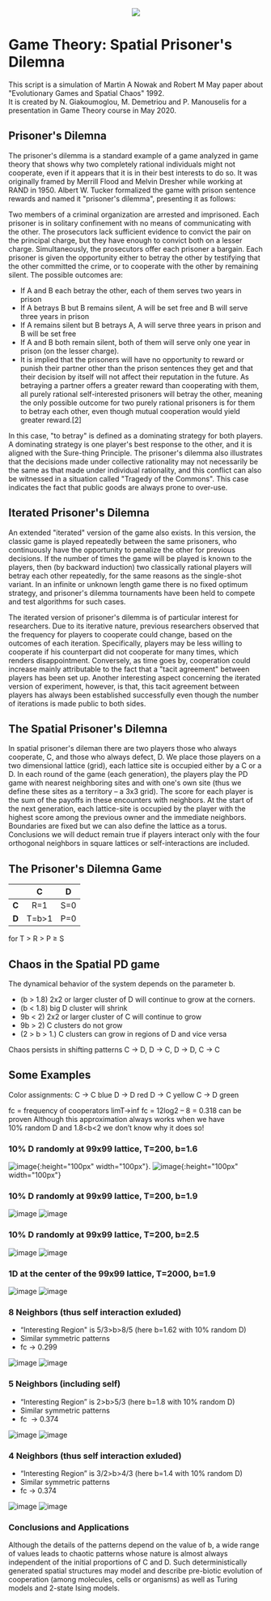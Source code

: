 <p align="center">
  <img src=https://c.tenor.com/i4cgk6ejhBMAAAAC/chess.gif>
</p>


# Game Theory: Spatial Prisoner's Dilemna
This script is a simulation of Martin A Nowak and Robert M May paper about "Evolutionary Games and Spatial Chaos" 1992.  
It is created by N. Giakoumoglou, M. Demetriou and P. Manouselis for a presentation in Game Theory course in May 2020.

## Prisoner's Dilemna

The prisoner's dilemma is a standard example of a game analyzed in game theory that shows why two completely rational individuals might not cooperate, even if it appears that it is in their best interests to do so. It was originally framed by Merrill Flood and Melvin Dresher while working at RAND in 1950. Albert W. Tucker formalized the game with prison sentence rewards and named it "prisoner's dilemma", presenting it as follows:

Two members of a criminal organization are arrested and imprisoned. Each prisoner is in solitary confinement with no means of communicating with the other. The prosecutors lack sufficient evidence to convict the pair on the principal charge, but they have enough to convict both on a lesser charge. Simultaneously, the prosecutors offer each prisoner a bargain. Each prisoner is given the opportunity either to betray the other by testifying that the other committed the crime, or to cooperate with the other by remaining silent. The possible outcomes are:

* If A and B each betray the other, each of them serves two years in prison
* If A betrays B but B remains silent, A will be set free and B will serve three years in prison
* If A remains silent but B betrays A, A will serve three years in prison and B will be set free
* If A and B both remain silent, both of them will serve only one year in prison (on the lesser charge).
* It is implied that the prisoners will have no opportunity to reward or punish their partner other than the prison sentences they get and that their decision by itself will not affect their reputation in the future. As betraying a partner offers a greater reward than cooperating with them, all purely rational self-interested prisoners will betray the other, meaning the only possible outcome for two purely rational prisoners is for them to betray each other, even though mutual cooperation would yield greater reward.[2]

In this case, "to betray" is defined as a dominating strategy for both players. A dominating strategy is one player's best response to the other, and it is aligned with the Sure-thing Principle. The prisoner's dilemma also illustrates that the decisions made under collective rationality may not necessarily be the same as that made under individual rationality, and this conflict can also be witnessed in a situation called "Tragedy of the Commons". This case indicates the fact that public goods are always prone to over-use.

## Iterated Prisoner's Dilemna

An extended "iterated" version of the game also exists. In this version, the classic game is played repeatedly between the same prisoners, who continuously have the opportunity to penalize the other for previous decisions. If the number of times the game will be played is known to the players, then (by backward induction) two classically rational players will betray each other repeatedly, for the same reasons as the single-shot variant. In an infinite or unknown length game there is no fixed optimum strategy, and prisoner's dilemma tournaments have been held to compete and test algorithms for such cases.

The iterated version of prisoner's dilemma is of particular interest for researchers. Due to its iterative nature, previous researchers observed that the frequency for players to cooperate could change, based on the outcomes of each iteration. Specifically, players may be less willing to cooperate if his counterpart did not cooperate for many times, which renders disappointment. Conversely, as time goes by, cooperation could increase mainly attributable to the fact that a "tacit agreement" between players has been set up. Another interesting aspect concerning the iterated version of experiment, however, is that, this tacit agreement between players has always been established successfully even though the number of iterations is made public to both sides.

## The Spatial Prisoner's Dilemna

In spatial prisoner's dileman there are two players those who always cooperate, C, and those who always defect, D. We place those players on a two dimensional lattice (grid), each lattice site is occupied either by a C or a D. In each round of the game (each generation), the players play the PD game with nearest neighboring sites and with one's own site (thus we define these sites as a territory – a 3x3 grid). The score for each player is the sum of the payoffs in these encounters with neighbors. At the start of the next generation, each lattice-site is occupied by the player with the highest score among the previous owner and the immediate neighbors. Boundaries are fixed but we can also define the lattice as a torus. Conclusions we will deduct remain true if players interact only with the four orthogonal neighbors in square lattices or self-interactions are included.

## The Prisoner's Dilemna Game

|       | **C** | **D** |
|:-----:|:-----:|:-----:|
| **C** |  R=1  |  S=0  |
| **D** | T=b>1 |  P=0  |

for T > R > P ≥ S

## Chaos in the Spatial PD game

The dynamical behavior of the system depends on the parameter b.

* (b > 1.8) 2x2 or larger cluster of D will continue to grow at the corners.
* (b < 1.8) big D cluster will shrink
* 9b < 2) 2x2 or larger cluster of C will continue to grow
* 9b > 2) C clusters do not grow
* (2 > b > 1.) C clusters can grow in regions of D and vice versa

Chaos persists in shifting patterns C → D, D → C, D → D, C → C

## Some Examples

Color assignments:
C → C blue
D → D red
D → C yellow
C → D green

fc = frequency of cooperators
limT→inf fc = 12log2 – 8 = 0.318 can be proven
Although this approximation always works when we have 10% random D and 1.8<b<2 we don’t know why it does so!

### 10% D randomly at 99x99 lattice, T=200, b=1.6
![image](https://user-images.githubusercontent.com/57758089/155201708-03e20e50-56ea-4cf8-bc3a-bd4228dce3d4.png){:height="100px" width="100px"}. ![image](https://user-images.githubusercontent.com/57758089/155201760-7302bf74-36b0-447f-b45e-4a94128c49a8.png){:height="100px" width="100px"}

### 10% D randomly at 99x99 lattice, T=200, b=1.9
![image](https://user-images.githubusercontent.com/57758089/155201826-1942f801-b7cf-4bbf-b09c-fe2a071c6908.png) ![image](https://user-images.githubusercontent.com/57758089/155201835-584f44c6-56d6-410b-b97a-eaebe52ae3fa.png)

### 10% D randomly at 99x99 lattice, T=200, b=2.5
![image](https://user-images.githubusercontent.com/57758089/155201846-90b35462-127c-4d08-a3c4-769ef73700dd.png) ![image](https://user-images.githubusercontent.com/57758089/155201853-3ecbc96a-4ed0-4101-96ae-2cb44ace4e72.png)

### 1D at the center of the 99x99 lattice, T=2000, b=1.9
![image](https://user-images.githubusercontent.com/57758089/155201865-d4ee3265-b2e4-4c8f-a72b-da733f0a5bbf.png) ![image](https://user-images.githubusercontent.com/57758089/155201872-1c087247-8118-44e7-8206-6b7d7c7a3ee4.png)

### 8 Neighbors (thus self interaction exluded)

* “Interesting Region" is 5/3>b>8/5 (here b=1.62 with 10% random D)
*  Similar symmetric patterns 
* fc → 0.299

![image](https://user-images.githubusercontent.com/57758089/155201888-3c6b2419-b0ee-4a3e-847b-5d9bf70c92f8.png) ![image](https://user-images.githubusercontent.com/57758089/155201895-85bce395-2909-4144-b8be-8f1ea9a344f7.png)

### 5 Neighbors (including self)

* “Interesting Region” is 2>b>5/3 (here b=1.8 with 10% random D)
* Similar symmetric patterns 
* fc  → 0.374

![image](https://user-images.githubusercontent.com/57758089/155201919-91048e86-9421-402d-be25-c654174ef531.png) ![image](https://user-images.githubusercontent.com/57758089/155201925-c72df11d-5540-4349-90ad-7caf72dc5362.png)

### 4 Neighbors (thus self interaction exluded)

* “Interesting Region” is 3/2>b>4/3 (here b=1.4 with 10% random D)
* Similar symmetric patterns 
* fc → 0.374

![image](https://user-images.githubusercontent.com/57758089/155201940-ad524a6d-0977-4871-bcd1-4e486be19d7e.png) ![image](https://user-images.githubusercontent.com/57758089/155201946-5b227b02-938f-4826-9e59-0fd0ac904f95.png)

### Conclusions and Applications

Although the details of the patterns depend on the value of b, a wide range of values leads to chaotic patterns whose nature is almost always independent of the initial proportions of C and D.
Such deterministically generated spatial structures may model and describe pre-biotic evolution of cooperation (among molecules, cells or organisms) as well as Turing models and 2-state Ising models.




